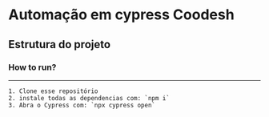 # Automação em cypress Coodesh 

Estrutura do projeto
----------------- 

### How to run?
----------------- 
```
1. Clone esse repositório
2. instale todas as dependencias com: `npm i`
3. Abra o Cypress com: `npx cypress open`
```